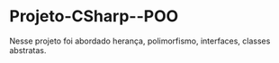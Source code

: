 # Projeto-CSharp--POO
Nesse projeto foi abordado herança, polimorfismo, interfaces, classes abstratas.
